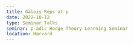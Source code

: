 ```yaml
---
title: Galois Reps at p
date: 2022-10-12
type: Seminar Talks
seminar: p-adic Hodge Theory Learning Seminar
location: Harvard
---
```

